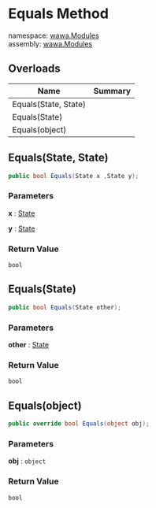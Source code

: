 # Equals Method

namespace: [wawa\.Modules](../../wawa.Modules.md)<br />
assembly: [wawa\.Modules](../../../wawa.Modules.md)



## Overloads

| Name | Summary |
|------|---------|
| Equals\(State, State\) |  |
| Equals\(State\) |  |
| Equals\(object\) |  |

## Equals\(State, State\)



```csharp
public bool Equals(State x ,State y);
```

### Parameters

__x__ : [State](../../../wawa.Modules/wawa.Modules/State.md)



__y__ : [State](../../../wawa.Modules/wawa.Modules/State.md)



### Return Value

`bool`



## Equals\(State\)



```csharp
public bool Equals(State other);
```

### Parameters

__other__ : [State](../../../wawa.Modules/wawa.Modules/State.md)



### Return Value

`bool`



## Equals\(object\)



```csharp
public override bool Equals(object obj);
```

### Parameters

__obj__ : `object`



### Return Value

`bool`



